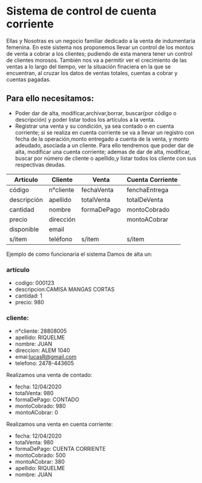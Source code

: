 # Sistema de control de cuenta corriente
 Ellas y Nosotras es un negocio familiar dedicado a la venta de indumentaria femenina.
 En este sistema nos proponemos llevar un control de los montos de venta a cobrar a los clientes; pudiendo de esta manera tener un control de clientes morosos. También nos va a permitir ver el crecimiento de las ventas  a lo largo del tiempo, ver la situación finaciera en la que se encuentran, al cruzar los datos de ventas totales, cuentas a cobrar y cuentas pagadas.
 
 
 ## Para ello necesitamos:
 * Poder dar de alta, modificar,archivar,borrar, buscar(por código o descripción) y poder listar todos los artículos a la venta.
 * Registrar una venta y su condición, ya sea contado o en cuenta corriente; si se realiza en cuenta corriente se va a llevar un registro con fecha de la operación,monto entregado a cuenta de la venta, y monto adeudado, asociada a un cliente. Para ello tendremos que poder dar de alta, modificar una cuenta corriente; ademas de dar de alta, modificar, buscar por número  de cliente o apellido,y listar todos los cliente con sus respectivas deudas.



Artículo | Cliente | Venta | Cuenta Corriente
-- | -- | -- |---
código | n°cliente | fechaVenta | fenchaEntrega
descripción | apellido | totalVenta | totalDeVenta
cantidad | nombre |      formaDePago| montoCobrado
precio |dirección |                 | montoACobrar
disponible | email |                | 
   s/item |teléfono | s/item | s/item
   
   
   
Ejemplo de como funcionaria el sistema
Damos de alta un:
  ### artículo 
 * codigo: 000123
 * descripcion:CAMISA MANGAS CORTAS
 * cantidad: 1
 * precio: 980

 ### cliente:
 * n°cliente: 28808005
 * apellido: RIQUELME
 * nombre: JUAN
 * direccion: ALEM 1040
 * emai:lucasR@gmail.com
 * telefono: 2478-443605

 Realizamos una venta de contado:
 * fecha: 12/04/2020
 * totalVenta: 980
 * formaDePago: CONTADO
 * montoCobrado: 980
 * montoACobrar: 0 

 Realizamos una venta en cuenta corriente:
 * fecha: 12/04/2020
 * totalVenta: 980
 * formaDePago: CUENTA CORRIENTE
 * montoCobrado: 500
 * montoACobrar: 380
 * apellido: RIQUELME
 * nombre: JUAN

 





 
